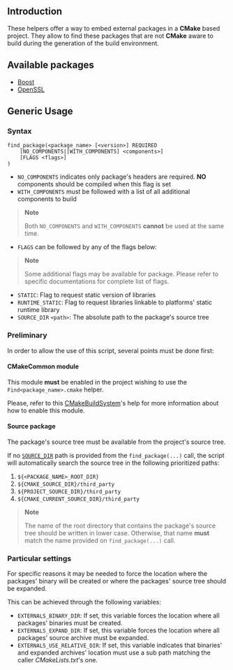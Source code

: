 ## Introduction
These helpers offer a way to embed external packages in a **CMake** based project.
They allow to find these packages that are not **CMake** aware to build during
the generation of the build environment.

## Available packages
* [Boost](boost/README.md)
* [OpenSSL](openssl/README.md)

## Generic Usage

### Syntax
```
find_package(<package_name> [<version>] REQUIRED
    [NO_COMPONENTS|[WITH_COMPONENTS] <components>]
    [FLAGS <flags>]
)
```
* `NO_COMPONENTS` indicates only package's headers are required. **NO**
components should be compiled when this flag is set
* `WITH_COMPONENTS` must be followed with a list of all additional components
to build

 > **Note**
 >
 > Both `NO_COMPONENTS` and `WITH_COMPONENTS` **cannot** be used at the same
 > time.

* `FLAGS` can be followed by any of the flags below:
 > **Note**
 >
 > Some additional flags may be available for package. Please refer to specific
 > documentations for complete list of flags.

 * `STATIC`: Flag to request static version of libraries
 * `RUNTIME_STATIC`: Flag to request libraries linkable to platforms' static
runtime library
 * `SOURCE_DIR` `<path>`: The absolute path to the package's source tree

### Preliminary
In order to allow the use of this script, several points must be done first:

#### CMakeCommon module
This module **must** be enabled in the project wishing to use the
`Find<package_name>.cmake` helper.

Please, refer to this [CMakeBuildSystem](../README.md#usage)'s help for more
information about how to enable this module.

#### Source package
The package's source tree must be available from the project's source tree.

If no [`SOURCE_DIR`](#generic-usage) path is provided from the
`find_package(...)` call, the script will automatically search the source tree
in the following prioritized paths:
1. `${<PACKAGE_NAME>_ROOT_DIR}`
2. `${CMAKE_SOURCE_DIR}/third_party`
3. `${PROJECT_SOURCE_DIR}/third_party`
4. `${CMAKE_CURRENT_SOURCE_DIR}/third_party`

> **Note**
>
> The name of the root directory that contains the package's source tree should
> be written in lower case. Otherwise, that name **must** match the name provided
> on `find_package(...)` call.

### Particular settings
For specific reasons it may be needed to force the location where the packages'
binary will be created or where the packages' source  tree should be expanded.

This can be achieved through the following variables:
* `EXTERNALS_BINARY_DIR`:
    If set, this variable forces the location where all packages' binaries must
    be created.
* `EXTERNALS_EXPAND_DIR`:
    If set, this variable forces the location where all packages' source archive
    must be expanded.
* `EXTERNALS_USE_RELATIVE_DIR`:
    If set, this variable indicates that binaries' and expanded archives'
    location must use a sub path matching the caller *CMakeLists.txt*'s one.